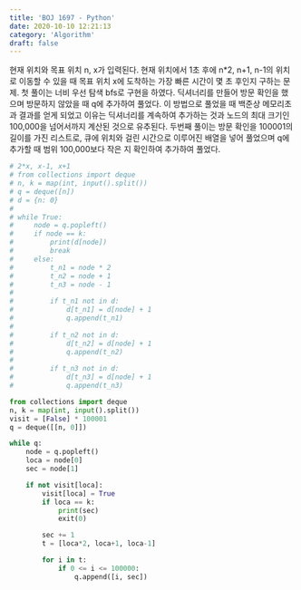 ```yaml
---
title: 'BOJ 1697 - Python'
date: 2020-10-10 12:21:13
category: 'Algorithm'
draft: false
---
```

현재 위치와 목표 위치 n, x가 입력된다. 현재 위치에서 1초 후에 n*2, n+1, n-1의 위치로 이동할 수 있을 때 목표 위치 x에 도착하는 가장 빠른 시간이 몇 초 후인지 구하는 문제. 첫 풀이는 너비 우선 탐색 bfs로 구현을 하였다. 딕셔너리를 만들어 방문 확인을 했으며 방문하지 않았을 때 q에 추가하여 풀었다. 이 방법으로 풀었을 때 백준상 메모리초과 결과를 얻게 되었고 이유는 딕셔너리를 계속하여 추가하는 것과 노드의 최대 크기인 100,000을 넘어서까지 계산된 것으로 유추된다. 두번째 풀이는 방문 확인을 100001의 길이를 가진 리스트로, 큐에 위치와 걸린 시간으로 이루어진 배열을 넣어 풀었으며 q에 추가할 때 범위 100,000보다 작은 지 확인하여 추가하여 풀었다.
```python
# 2*x, x-1, x+1
# from collections import deque
# n, k = map(int, input().split())
# q = deque([n])
# d = {n: 0}
#
# while True:
#     node = q.popleft()
#     if node == k:
#         print(d[node])
#         break
#     else:
#         t_n1 = node * 2
#         t_n2 = node + 1
#         t_n3 = node - 1
#
#         if t_n1 not in d:
#             d[t_n1] = d[node] + 1
#             q.append(t_n1)
#
#         if t_n2 not in d:
#             d[t_n2] = d[node] + 1
#             q.append(t_n2)
#
#         if t_n3 not in d:
#             d[t_n3] = d[node] + 1
#             q.append(t_n3)

from collections import deque
n, k = map(int, input().split())
visit = [False] * 100001
q = deque([[n, 0]])

while q:
    node = q.popleft()
    loca = node[0]
    sec = node[1]

    if not visit[loca]:
        visit[loca] = True
        if loca == k:
            print(sec)
            exit(0)

        sec += 1
        t = [loca*2, loca+1, loca-1]

        for i in t:
            if 0 <= i <= 100000:
                q.append([i, sec])

```